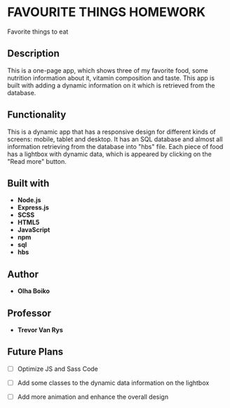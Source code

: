 # FAVOURITE THINGS HOMEWORK

Favorite things to eat

## Description

This is a one-page app, which shows three of my favorite food, some nutrition information about it, vitamin composition and taste. This app is built with adding a dynamic information on it which is retrieved from the database.

## Functionality

This is a dynamic app that has a responsive design for different kinds of screens: mobile, tablet and desktop. It has an SQL database and almost all information retrieving from the database into "hbs" file. Each piece of food has a lightbox with dynamic data, which is appeared by clicking on the "Read more" button.


## Built with

* **Node.js** 
* **Express.js** 
* **SCSS** 
* **HTML5**
* **JavaScript**
* **npm**
* **sql**
* **hbs**


## Author

- **Olha Boiko** 

## Professor

- **Trevor Van Rys**

## Future Plans

- [ ] Optimize JS and Sass Code
- [ ] Add some classes to the dynamic data information on the lightbox
- [ ] Add more animation and enhance the overall design

